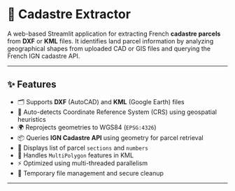 # 📍 Cadastre Extractor

A web-based Streamlit application for extracting French **cadastre parcels** from **DXF** or **KML** files. It identifies land parcel information by analyzing geographical shapes from uploaded CAD or GIS files and querying the French IGN cadastre API.

---

## ✨ Features

- 🗂 Supports **DXF** (AutoCAD) and **KML** (Google Earth) files
- 📐 Auto-detects Coordinate Reference System (CRS) using geospatial heuristics
- 🌍 Reprojects geometries to WGS84 (`EPSG:4326`)
- 📦 Queries **IGN Cadastre API** using geometry for parcel retrieval
- 🧾 Displays list of parcel `sections` and `numbers`
- 🔁 Handles `MultiPolygon` features in KML
- ⚡ Optimized using multi-threaded parallelism
- 💾 Temporary file management and secure cleanup

---
